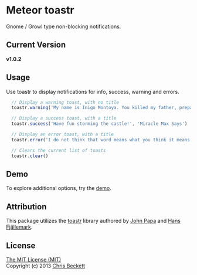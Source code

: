 # Meteor toastr

Gnome / Growl type non-blocking notifications.

## Current Version

**v1.0.2**

## Usage

Use toastr to display notifications for info, success, warning and errors.

```js
  // Display a warning toast, with no title
  toastr.warning('My name is Inigo Montoya. You killed my father, prepare to die!')

  // Display a success toast, with a title
  toastr.success('Have fun storming the castle!', 'Miracle Max Says')

  // Display an error toast, with a title
  toastr.error('I do not think that word means what you think it means.', 'Inconceivable!')

  // Clears the current list of toasts
  toastr.clear()
```

## Demo

To explore additional options, try the [demo](http://codeseven.github.io/toastr/demo.html).

## Attribution

This package utilizes the [toastr](http://www.toastrjs.com/) library
authored by [John Papa](http://twitter.com/John_Papa) and
[Hans Fjällemark](http://twitter.com/hfjallemark).

## License

[The MIT License (MIT)](http://www.opensource.org/licenses/mit-license.php)
<br>
Copyright (c) 2013 [Chris Beckett](https://github.com/chrismbeckett)